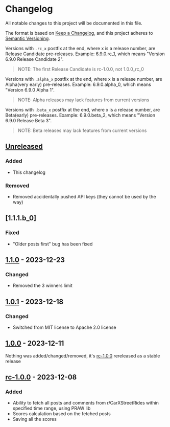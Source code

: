 # Changelog

All notable changes to this project will be documented in this file.

The format is based on [Keep a Changelog](https://keepachangelog.com/en/1.0.0/),
and this project adheres to [Semantic Versioning](https://semver.org/spec/v2.0.0.html).

Versions with `.rc_x` postfix at the end, where x is a release number, are Release Candidate pre-releases. Example: 6.9.0.rc_1, which means "Version 6.9.0 Release Candidate 2".
>NOTE: The first Release Candidate is rc-1.0.0, not 1.0.0_rc_0

Versions with `.alpha_x` postfix at the end, where x is a release number, are Alpha(very early) pre-releases. Example: 6.9.0.alpha_0, which means "Version 6.9.0 Alpha 1".
>NOTE: Alpha releases may lack features from current versions

Versions with `.beta_x` postfix at the end, where x is a release number, are Beta(early) pre-releases. Example: 6.9.0.beta_2, which means "Version 6.9.0 Release Beta 3".
>NOTE: Beta releases may lack features from current versions

## [Unreleased]

### Added

- This changelog

### Removed

- Removed accidentally pushed API keys (they cannot be used by the way)

## [1.1.1.b_0]

### Fixed

- "Older posts first" bug has been fixed

## [1.1.0] - 2023-12-23

### Changed

- Removed the 3 winners limit

## [1.0.1] - 2023-12-18

### Changed

- Switched from MIT license to Apache 2.0 license

## [1.0.0] - 2023-12-11

 Nothing was added/changed/removed, it's [rc-1.0.0](#rc-100---2023-12-08) rereleased as a stable release

## [rc-1.0.0] - 2023-12-08

### Added

- Ability to fetch all posts and comments from r/CarXStreetRides within specified time range, using PRAW lib
- Scores calculation based on the fetched posts
- Saving all the scores

[unreleased]: https://github.com/mrpaw69/carxrides-scoresfetcher/compare/1.1.0...develop
[1.1.0]: https://github.com/mrpaw69/carxrides-scoresfetcher/compare/1.0.1...1.1.0
[1.0.1]: https://github.com/mrpaw69/carxrides-scoresfetcher/compare/1.0.0...1.0.1
[1.0.0]: https://github.com/mrpaw69/carxrides-scoresfetcher/compare/rc-1.0.0...1.0.0
[rc-1.0.0]: https://github.com/mrpaw69/carxrides-scoresfetcher/releases/tag/rc-1.0.0